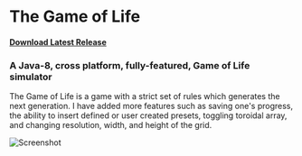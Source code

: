 # The Game of Life
#### [Download Latest Release](https://github.com/leopoldmarx/The-Game-of-Life/releases/download/v1.0/The.Game.of.Life.v1.0.jar)

### A Java-8, cross platform, fully-featured, Game of Life simulator

The Game of Life is a game with a strict set of rules which generates the next generation. I have added more features such as saving one's progress, the ability to insert defined or user created presets, toggling toroidal array, and changing resolution, width, and height of the grid.

![Screenshot](http://i.imgur.com/nV35OAV.png)